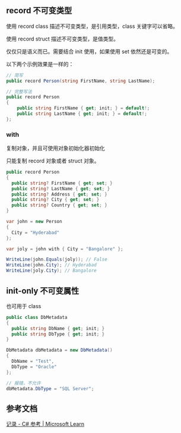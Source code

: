 ## record 不可变类型

使用 record class 描述不可变类型，是引用类型，class 关键字可以省略。

使用 record struct 描述不可变类型，是值类型。

仅仅只是语义而已。需要结合 init 使用，如果使用 set 依然还是可变的。

以下两个示例效果是一样的：

```cs
// 简写
public record Person(string FirstName, string LastName);
```

```cs
// 完整写法
public record Person
{
    public string FirstName { get; init; } = default!;
    public string LastName { get; init; } = default!;
};
```

### with

复制对象，并且可使用对象初始化器初始化

只能复制 record 对象或者 struct 对象。

```cs
public record Person
{
  public string? FirstName { get; set; }
  public string? LastName { get; set; }
  public string? Address { get; set; }
  public string? City { get; set; }
  public string? Country { get; set; }
}

var john = new Person
{
  City = "Hyderabad"
};

var joly = john with { City = "Bangalore" };

WriteLine(john.Equals(joly)); // False
WriteLine(john.City); // Hyderabad
WriteLine(joly.City); // Bangalore
```

## init-only 不可变属性

也可用于 class

```cs
public class DbMetadata
{
  public string DbName { get; init; }
  public string DbType { get; init; }
}

DbMetadata dbMetadata = new DbMetadata()
{
  DbName = "Test",
  DbType = "Oracle"
};

// 报错，不允许
dbMetadata.DbType = "SQL Server";

```

## 参考文档

[记录 - C# 参考 | Microsoft Learn](https://learn.microsoft.com/zh-cn/dotnet/csharp/language-reference/builtin-types/record)

